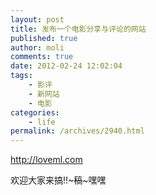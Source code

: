 ```yaml
---
layout: post
title: 发布一个电影分享与评论的网站
published: true
author: moli
comments: true
date: 2012-02-24 12:02:04
tags:
    - 影评
    - 新网站
    - 电影
categories:
    - life
permalink: /archives/2940.html
---
```

http://loveml.com

欢迎大家来搞!!~~~稿~~~嘿嘿